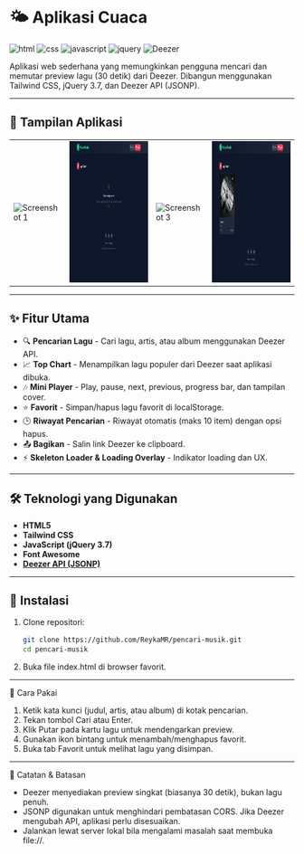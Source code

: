 # 🌤️ Aplikasi Cuaca

![html](https://img.shields.io/badge/HTML5-E34F26?style=for-the-badge&logo=html5&logoColor=white)
![css](https://img.shields.io/badge/TailwindCSS-38B2AC?style=for-the-badge&logo=tailwindcss&logoColor=white)
![javascript](https://img.shields.io/badge/JavaScript-F7DF1E?style=for-the-badge&logo=javascript&logoColor=black)
![jquery](https://img.shields.io/badge/jQuery-0769AD?style=for-the-badge&logo=jquery&logoColor=white)
![Deezer](https://img.shields.io/badge/Deezer-orange?style=for-the-badge&logo=api&logoColor=white)

Aplikasi web sederhana yang memungkinkan pengguna mencari dan memutar preview lagu (30 detik) dari Deezer. Dibangun menggunakan Tailwind CSS, jQuery 3.7, dan Deezer API (JSONP).

---

## 📸 Tampilan Aplikasi
<table>
  <tr>
    <td><img src="screenshot-aplikasi/foto1.png" alt="Screenshot 1" width="100%" height="250"></td>
    <td><img src="screenshot-aplikasi/foto2.png" alt="Screenshot 2" width="100%" height="250"></td>
    <td><img src="screenshot-aplikasi/foto3.png" alt="Screenshot 3" width="100%" height="250"></td>
    <td><img src="screenshot-aplikasi/foto4.png" alt="Screenshot 4" width="100%" height="250"></td>
  </tr>
</table>

---

## ✨ Fitur Utama
- 🔍 **Pencarian Lagu** - Cari lagu, artis, atau album menggunakan Deezer API.
- 📈 **Top Chart** - Menampilkan lagu populer dari Deezer saat aplikasi dibuka.
- 🎶 **Mini Player** - Play, pause, next, previous, progress bar, dan tampilan cover.
- ⭐ **Favorit** - Simpan/hapus lagu favorit di localStorage.
- 🕒 **Riwayat Pencarian** - Riwayat otomatis (maks 10 item) dengan opsi hapus.
- 📤 **Bagikan** - Salin link Deezer ke clipboard.
- ⚡ **Skeleton Loader & Loading Overlay** - Indikator loading dan UX. 

---

## 🛠 Teknologi yang Digunakan
- **HTML5**
- **Tailwind CSS**
- **JavaScript (jQuery 3.7)**
- **Font Awesome**
- **[Deezer API (JSONP)](https://developers.deezer.com/login?redirect=/api)**

---

## 🚀 Instalasi
1. Clone repositori:
   ```bash
   git clone https://github.com/ReykaMR/pencari-musik.git
   cd pencari-musik
2. Buka file index.html di browser favorit.

---

🧭 Cara Pakai
1. Ketik kata kunci (judul, artis, atau album) di kotak pencarian.
2. Tekan tombol Cari atau Enter.
3. Klik Putar pada kartu lagu untuk mendengarkan preview.
4. Gunakan ikon bintang untuk menambah/menghapus favorit.
5. Buka tab Favorit untuk melihat lagu yang disimpan.

---

🔐 Catatan & Batasan
- Deezer menyediakan preview singkat (biasanya 30 detik), bukan lagu penuh.
- JSONP digunakan untuk menghindari pembatasan CORS. Jika Deezer mengubah API, aplikasi perlu disesuaikan.
- Jalankan lewat server lokal bila mengalami masalah saat membuka file://.
